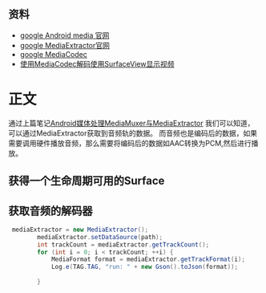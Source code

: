 ## 资料
* [google Android media 官网](https://developer.android.com/reference/android/media/package-summary)
* [google MediaExtractor官网](https://developer.android.com/reference/android/media/MediaExtractor)
* [google MediaCodec ](https://developer.android.com/reference/android/media/MediaCodec)
* [使用MediaCodec解码使用SurfaceView显示视频](http://t.zoukankan.com/CoderTian-p-6221944.html)
# 正文
通过上篇笔记[Android媒体处理MediaMuxer与MediaExtractor]((1)Android媒体处理MediaMuxer与MediaExtractor.md) 我们可以知道，可以通过MediaExtractor获取到音频轨的数据。
而音频也是编码后的数据，如果需要调用硬件播放音频，那么需要将编码后的数据如AAC转换为PCM,然后进行播放。
## 获得一个生命周期可用的Surface

## 获取音频的解码器
````java
 mediaExtractor = new MediaExtractor();
        mediaExtractor.setDataSource(path);
        int trackCount = mediaExtractor.getTrackCount();
        for (int i = 0; i < trackCount; ++i) {
            MediaFormat format = mediaExtractor.getTrackFormat(i);
            Log.e(TAG.TAG, "run: " + new Gson().toJson(format));
          
        }
````


